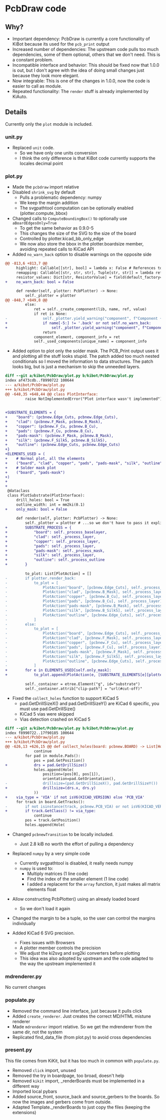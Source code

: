 # PcbDraw code

## Why?

- Important dependency: PcbDraw is currently a core functionality of KiBot because its used for the `pcb_print` output
- Increased number of dependencies: The upstream code pulls too much dependencies, some of them optional, others that we don't need.
  This is a constant problem.
- Incompatible interface and behavior: This should be fixed now that 1.0.0 is out, but I don't agree with the idea of doing small
  changes just because they look more elegant.
- Now integrable: This is one of the changes in 1.0.0, now the code is easier to call as module.
- Repeated functionality: The `render` stuff is already implemented by KiAuto.

## Details

Currently only the `plot` module is included.

### unit.py

- Replaced `unit` code.
  - So we have only one units conversion
  - I think the only difference is that KiBot code currently supports the locales decimal point

### plot.py

- Made the `pcbdraw` import relative
- Disabled `shrink_svg` by default
  - Pulls a problematic dependency: numpy
  - We keep the margin addition
  - The svgpathtool computation can be optionally enabled (plotter.compute_bbox)
- Changed calls to `ComputeBoundingBox()` to optionally use `aBoardEdgesOnly=True`
  - To get the same behavior as 0.9.0-5
  - This changes the size of the SVG to the size of the board
  - Controlled by plotter.kicad_bb_only_edge
  - We now also store the bbox in the plotter.boardsize member, avoiding repeated calls to KiCad API
- Added `no_warn_back` option to disable warnings on the opposite side

```diff
@@ -813,6 +813,7 @@
     highlight: Callable[[str], bool] = lambda x: False # References to highlight
     remapping: Callable[[str, str, str], Tuple[str, str]] = lambda ref, lib, name: (lib, name)
     resistor_values: Dict[str, ResistorValue] = field(default_factory=dict)
+    no_warn_back: bool = False

     def render(self, plotter: PcbPlotter) -> None:
         self._plotter = plotter
@@ -848,7 +849,8 @@
         else:
             ret = self._create_component(lib, name, ref, value)
             if ret is None:
-                self._plotter.yield_warning("component", f"Component {lib}:{name} has not footprint.")
+                if name[-5:] != '.back' or not self.no_warn_back:
+                    self._plotter.yield_warning("component", f"Component {lib}:{name} has not footprint.")
                 return
             component_element, component_info = ret
             self._used_components[unique_name] = component_info
```

- Added option to plot only the solder mask. The PCB_Print output uses it and plotting all the stuff looks stupid.
  The patch added too much nested conditionals so I moved the information to data structures.
  The patch looks big, but is just a mechanism to skip the unneeded layers.

```diff
diff --git a/kibot/PcbDraw/plot.py b/kibot/PcbDraw/plot.py
index af473cdb..f8990722 100644
--- a/kibot/PcbDraw/plot.py
+++ b/kibot/PcbDraw/plot.py
@@ -648,35 +648,44 @@ class PlotInterface:
         raise NotImplementedError("Plot interface wasn't implemented")
 
 
+SUBSTRATE_ELEMENTS = {
+    "board": (pcbnew.Edge_Cuts, pcbnew.Edge_Cuts),
+    "clad": (pcbnew.F_Mask, pcbnew.B_Mask),
+    "copper": (pcbnew.F_Cu, pcbnew.B_Cu),
+    "pads": (pcbnew.F_Cu, pcbnew.B_Cu),
+    "pads-mask": (pcbnew.F_Mask, pcbnew.B_Mask),
+    "silk": (pcbnew.F_SilkS, pcbnew.B_SilkS),
+    "outline": (pcbnew.Edge_Cuts, pcbnew.Edge_Cuts)
+}
+ELEMENTS_USED = (
+    # Normal plot, all the elements
+    ("board", "clad", "copper", "pads", "pads-mask", "silk", "outline"),
+    # Solder mask plot
+    ("board", "pads-mask")
+)
+
+
 @dataclass
 class PlotSubstrate(PlotInterface):
     drill_holes: bool = True
     outline_width: int = mm2ki(0.1)
+    only_mask: bool = False
 
     def render(self, plotter: PcbPlotter) -> None:
         self._plotter = plotter # ...so we don't have to pass it explicitly
+        SUBSTRATE_PROCESS = {
+            "board": self._process_baselayer,
+            "clad": self._process_layer,
+            "copper": self._process_layer,
+            "pads": self._process_layer,
+            "pads-mask": self._process_mask,
+            "silk": self._process_layer,
+            "outline": self._process_outline
+        }
 
         to_plot: List[PlotAction] = []
-        if plotter.render_back:
-            to_plot = [
-                PlotAction("board", [pcbnew.Edge_Cuts], self._process_baselayer),
-                PlotAction("clad", [pcbnew.B_Mask], self._process_layer),
-                PlotAction("copper", [pcbnew.B_Cu], self._process_layer),
-                PlotAction("pads", [pcbnew.B_Cu], self._process_layer),
-                PlotAction("pads-mask", [pcbnew.B_Mask], self._process_mask),
-                PlotAction("silk", [pcbnew.B_SilkS], self._process_layer),
-                PlotAction("outline", [pcbnew.Edge_Cuts], self._process_outline)
-            ]
-        else:
-            to_plot = [
-                PlotAction("board", [pcbnew.Edge_Cuts], self._process_baselayer),
-                PlotAction("clad", [pcbnew.F_Mask], self._process_layer),
-                PlotAction("copper", [pcbnew.F_Cu], self._process_layer),
-                PlotAction("pads", [pcbnew.F_Cu], self._process_layer),
-                PlotAction("pads-mask", [pcbnew.F_Mask], self._process_mask),
-                PlotAction("silk", [pcbnew.F_SilkS], self._process_layer),
-                PlotAction("outline", [pcbnew.Edge_Cuts], self._process_outline)
-            ]
+        for e in ELEMENTS_USED[self.only_mask]:
+            to_plot.append(PlotAction(e, [SUBSTRATE_ELEMENTS[e][plotter.render_back]], SUBSTRATE_PROCESS[e]))
 
         self._container = etree.Element("g", id="substrate")
         self._container.attrib["clip-path"] = "url(#cut-off)"
```

- Fixed the `collect_holes` function to support KiCad 5
  - pad.GetDrillSizeX() and pad.GetDrillSizeY() are KiCad 6 specific, you must use pad.GetDrillSize()
  - KiCad 5 vias were skipped
  - Vias detection crashed on KiCad 5

```diff
diff --git a/kibot/PcbDraw/plot.py b/kibot/PcbDraw/plot.py
index f8990722..17f90185 100644
--- a/kibot/PcbDraw/plot.py
+++ b/kibot/PcbDraw/plot.py
@@ -626,13 +626,15 @@ def collect_holes(board: pcbnew.BOARD) -> List[Hole]:
             continue
         for pad in module.Pads():
             pos = pad.GetPosition()
+            drs = pad.GetDrillSize()
             holes.append(Hole(
                 position=(pos[0], pos[1]),
                 orientation=pad.GetOrientation(),
-                drillsize=(pad.GetDrillSizeX(), pad.GetDrillSizeY())
+                drillsize=(drs.x, drs.y)
             ))
+    via_type = 'VIA' if not isV6(KICAD_VERSION) else 'PCB_VIA'
     for track in board.GetTracks():
-        if not isinstance(track, pcbnew.PCB_VIA) or not isV6(KICAD_VERSION):
+        if track.GetClass() != via_type:
             continue
         pos = track.GetPosition()
         holes.append(Hole(
```

- Changed `pcbnewTransition` to be locally included.
  - Just 2.8 kiB no worth the effort of pulling a dependency

- Replaced `numpy` by a very simple code
  - Currently svgpathtool is disabled, it really needs numpy
  - `numpy` is used to:
    - Multiply matrices (1 line code)
    - Find the index of the smaller element (1 line code)
    - I added a replacemt for the `array` function, it just makes all matrix elements float

- Allow constructing PcbPlotter() using an already loaded board
  - So we don't load it again

- Changed the margin to be a tuple, so the user can control the margins individually

- Added KiCad 6 SVG precision.
  - Fixes issues with Browsers
  - A plotter member controls the precision
  - We adjust the ki2svg and svg2ki converters before plotting
  - This idea was also adopted by upstream and the code adapted to the way the upstream implemented it

### mdrenderer.py

No current changes

### populate.py

- Removed the command line interface, just because it pulls click
- Added `create_renderer`. Just creates the correct MD/HTML mistune renderer
- Made `mdrenderer` import relative. So we get the mdrenderer from the same dir, not the system
- Replicated find_data_file (from plot.py) to avoid cross dependencies

### present.py

This file comes from KiKit, but it has too much in common with `populate.py`.

- Removed `click` import, unused
- Removed the try in boardpage, too broad, doesn't help
- Removed `kikit` import, _renderBoards must be implemented in a different way
- Imported local pybars
- Added source_front, source_back and source_gerbers to the boards.
  So now the images and gerbers come from outside.
- Adapted Template._renderBoards to just copy the files (keeping the extensions)

